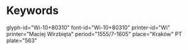 # Keywords
glyph-id="Wi-10+80310"
font-id="Wi-10+80310"
printer-id="Wi"
printer="Maciej Wirzbięta"
period="1555/7-1605"
place="Kraków"
PT plate="563"
